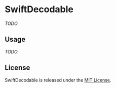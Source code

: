 # SwiftDecodable

_TODO_

## Usage

_TODO_

## License

SwiftDecodable is released under the [MIT License](LICENSE).
